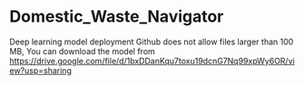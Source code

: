 # Domestic_Waste_Navigator
 Deep learning model deployment
Github does not allow files larger than 100 MB, You can download the model from https://drive.google.com/file/d/1bxDDanKqu7toxu19dcnG7Nq99xpWy6OR/view?usp=sharing 
